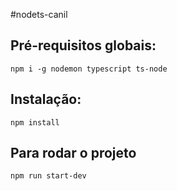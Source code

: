 #nodets-canil

## Pré-requisitos globais:

`npm i -g nodemon typescript ts-node`

## Instalação:

`npm install`

## Para rodar o projeto

`npm run start-dev`
